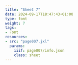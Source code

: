 ```yaml
---
title: "Sheet 7"
date: 2024-09-17T18:47:43+01:00
type: font
weight: 7
tags:
- Font
resources:
- src: "page007.jxl"
  params:
    iiif: page007/info.json
    class: sheet
---
```


